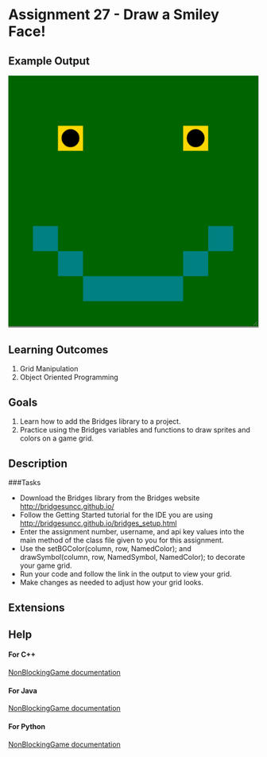 # Assignment 27 - Draw a Smiley Face!

## Example Output

<img src="./figures/icon.png" alt="image" width="550"></img>


## Learning Outcomes
1. Grid Manipulation
2. Object Oriented Programming


## Goals

1. Learn how to add the Bridges library to a project.
2. Practice using the Bridges variables and functions to draw sprites and colors on a game grid.


## Description

###Tasks

- Download the Bridges library from the Bridges website http://bridgesuncc.github.io/
- Follow the Getting Started tutorial for the IDE you are using http://bridgesuncc.github.io/bridges_setup.html
- Enter the assignment number, username, and api key values into the main method of the class file given to you for this assignment.
- Use the setBGColor(column, row, NamedColor); and drawSymbol(column, row, NamedSymbol, NamedColor); to decorate your game grid.
- Run your code and follow the link in the output to view your grid.
- Make changes as needed to adjust how your grid looks.


## Extensions


## Help

#### For C++
[NonBlockingGame documentation](http://bridgesuncc.github.io/doc/cxx-api/current/html/classbridges_1_1game_1_1_non_blocking_game.html)
#### For Java
[NonBlockingGame documentation](http://bridgesuncc.github.io/doc/java-api/current/html/classbridges_1_1games_1_1_non_blocking_game.html)
#### For Python
[NonBlockingGame documentation](http://bridgesuncc.github.io/doc/python-api/current/html/classbridges_1_1non__blocking__game_1_1_non_blocking_game.html)
